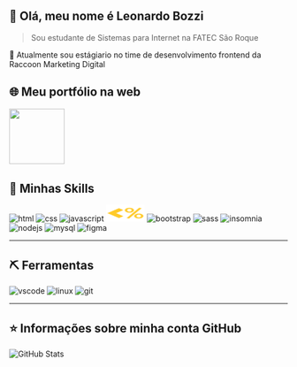 ## 💜 Olá, meu nome é <strong>Leonardo Bozzi</strong>

> Sou estudante de Sistemas para Internet na FATEC São Roque

🔭 Atualmente sou estágiario no time de desenvolvimento frontend da Raccoon Marketing Digital


## 🌐 Meu portfólio na web
<img width="100px" height="100px" src="https://i.imgur.com/p5yhHaJ.png">

## 🚀 Minhas Skills
<div>
<img src="https://img.shields.io/badge/HTML5-E34F26?style=for-the-badge&logo=html5&logoColor=white" alt="html" width="70" height="30" />
<img src="https://img.shields.io/badge/CSS3-1572B6?style=for-the-badge&logo=css3&logoColor=white" alt="css" width="70" height="30" />
<img src="https://img.shields.io/badge/JavaScript-323330?style=for-the-badge&logo=javascript&logoColor=F7DF1E" alt="javascript" width="70" height="30" />
<img src="https://raw.githubusercontent.com/PKief/vscode-material-icon-theme/main/icons/ejs.svg" alt="ejs" width="70" height="30" />
<img src="https://img.shields.io/badge/Bootstrap-563D7C?style=for-the-badge&logo=bootstrap&logoColor=white" alt="bootstrap" width="70" height="30" />
<img src="https://img.shields.io/badge/Sass-CC6699?style=for-the-badge&logo=sass&logoColor=white" alt="sass" width="70" height="30" />
<img src="https://img.shields.io/badge/Insomnia-5849be?style=for-the-badge&logo=Insomnia&logoColor=white" alt="insomnia" width="70" height="30" />
<img src="https://img.shields.io/badge/Node.js-339933?style=for-the-badge&logo=nodedotjs&logoColor=white" alt="nodejs" width="70" height="30" />
<img src="https://img.shields.io/badge/MySQL-00000F?style=for-the-badge&logo=mysql&logoColor=white" alt="mysql" width="70" height="30" />
<img src="https://img.shields.io/badge/Figma-F24E1E?style=for-the-badge&logo=figma&logoColor=white" alt="figma" width="70" height="30" />

</div>

----

## ⛏️ Ferramentas

<div>
<img src="https://img.shields.io/badge/Visual_Studio_Code-0078D4?style=for-the-badge&logo=visual%20studio%20code&logoColor=white" alt="vscode" width="30" height="30" />
<img src="https://img.shields.io/badge/Linux_Mint-87CF3E?style=for-the-badge&logo=linux-mint&logoColor=white" alt="linux" width="30" height="30" />
<img src=https://img.shields.io/badge/Git-F05032?style=for-the-badge&logo=git&logoColor=white" alt="git" width="30" height="30" />
</div>

----

## ⭐ Informações sobre minha conta GitHub
![GitHub Stats](https://github-readme-stats.vercel.app/api?username=leonrdobozzi&show_icons=true&theme=omni)
